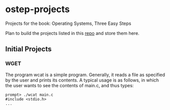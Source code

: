 # ostep-projects
Projects for the book: Operating Systems, Three Easy Steps

Plan to build the projects listed in this [repo](https://github.com/remzi-arpacidusseau/ostep-projects) and store them here.


## Initial Projects

### WGET
The program wcat is a simple program. Generally, it reads a file as specified by the user and prints its contents. A typical usage is as follows, in which the user wants to see the contents of main.c, and thus types:

```
prompt> ./wcat main.c
#include <stdio.h>
...
```

